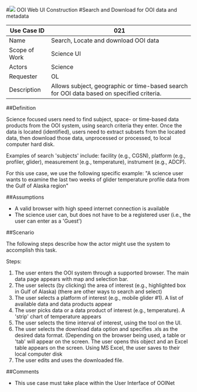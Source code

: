#![](http://www.rpsgroup.com/images/2012-specific/RPSlogo.aspx) OOI Web UI Construction 
#Search and Download for OOI data and metadata

| Use Case ID | 021 |
| --- | --- |
| Name | Search, Locate and download OOI data |
| Scope of Work | Science UI|
| Actors| Science |
| Requester | OL |
| Description| Allows subject, geographic or time-based search for OOI data based on specified criteria. |

##Definition

Science focused users need to find subject, space- or time-based data products from the OOI system, using search criteria they enter. Once the data is located (identified), users need to extract subsets from the located data, then download those data, unprocessed or processed, to local computer hard disk.

Examples of search 'subjects' include: facility (e.g., CGSN), platform (e.g., profiler, glider), measurement (e.g., temperature), instrument (e.g., ADCP).

For this use case, we use the following specific example: "A science user wants to examine the last two weeks of glider temperature profile data from the Gulf of Alaska region"

##Assumptions

- A valid browser with high speed internet connection is available
- The science user can, but does not have to be a registered user (i.e., the user can enter as a 'Guest')

##Scenario

The following steps describe how the actor might use the system to accomplish this task.

Steps:

1. The user enters the OOI system through a supported browser. The main data page appears with map and selection bar.
2. The user selects (by clicking) the area of interest (e.g., highlighted box in Gulf of Alaska) (there are other ways to search and select)
3. The user selects a platform of interest (e.g., mobile glider #1). A list of available data and data products appear 
4. The user picks data or a data product of interest (e.g., temperature). A 'strip' chart of temperature appears
5. The user selects the time interval of interest, using the tool on the UI.
6. The user selects the download data option and specifies .xls as the desired data format. (Depending on the browser being used, a table or 'tab' will appear on the screen. The user opens this object and an Excel table appears on the screen. Using MS Excel, the user saves to their local computer disk
7. The user edits and uses the downloaded file.

##Comments

- This use case must take place within the User Interface of OOINet

